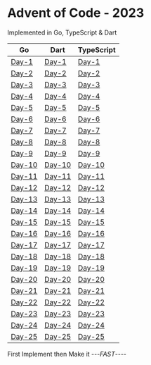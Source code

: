 # Advent of Code - 2023

Implemented in Go, TypeScript & Dart

|**Go**|**Dart**|**TypeScript**|
|------|--------|--------------|
|[Day-1](2023/Go/Day1)|[Day-1](2023/Dart/Day1)|[Day-1](2023/TypeScript/Day1)|
|[Day-2](2023/Go/Day2)|[Day-2](2023/Dart/Day2)|[Day-2](2023/TypeScript/Day2)|
|[Day-3](2023/Go/Day3)|[Day-3](2023/Dart/Day3)|[Day-3](2023/TypeScript/Day3)|
|[Day-4](2023/Go/Day4)|[Day-4](2023/Dart/Day4)|[Day-4](2023/TypeScript/Day4)|
|[Day-5](2023/Go/Day5)|[Day-5](2023/Dart/Day5)|[Day-5](2023/TypeScript/Day5)|
|[Day-6](2023/Go/Day6)|[Day-6](2023/Dart/Day6)|[Day-6](2023/TypeScript/Day6)|
|[Day-7](2023/Go/Day7)|[Day-7](2023/Dart/Day7)|[Day-7](2023/TypeScript/Day7)|
|[Day-8](2023/Go/Day8)|[Day-8](2023/Dart/Day8)|[Day-8](2023/TypeScript/Day8)|
|[Day-9](2023/Go/Day9)|[Day-9](2023/Dart/Day9)|[Day-9](2023/TypeScript/Day9)|
|[Day-10](2023/Go/Day10)|[Day-10](2023/Dart/Day10)|[Day-10](2023/TypeScript/Day10)|
|[Day-11](2023/Go/Day11)|[Day-11](2023/Dart/Day11)|[Day-11](2023/TypeScript/Day11)|
|[Day-12](2023/Go/Day12)|[Day-12](2023/Dart/Day12)|[Day-12](2023/TypeScript/Day12)|
|[Day-13](2023/Go/Day13)|[Day-13](2023/Dart/Day13)|[Day-13](2023/TypeScript/Day13)|
|[Day-14](2023/Go/Day14)|[Day-14](2023/Dart/Day14)|[Day-14](2023/TypeScript/Day14)|
|[Day-15](2023/Go/Day15)|[Day-15](2023/Dart/Day15)|[Day-15](2023/TypeScript/Day15)|
|[Day-16](2023/Go/Day16)|[Day-16](2023/Dart/Day16)|[Day-16](2023/TypeScript/Day16)|
|[Day-17](2023/Go/Day17)|[Day-17](2023/Dart/Day17)|[Day-17](2023/TypeScript/Day17)|
|[Day-18](2023/Go/Day18)|[Day-18](2023/Dart/Day18)|[Day-18](2023/TypeScript/Day18)|
|[Day-19](2023/Go/Day19)|[Day-19](2023/Dart/Day19)|[Day-19](2023/TypeScript/Day19)|
|[Day-20](2023/Go/Day20)|[Day-20](2023/Dart/Day20)|[Day-20](2023/TypeScript/Day20)|
|[Day-21](2023/Go/Day21)|[Day-21](2023/Dart/Day21)|[Day-21](2023/TypeScript/Day21)|
|[Day-22](2023/Go/Day22)|[Day-22](2023/Dart/Day22)|[Day-22](2023/TypeScript/Day22)|
|[Day-23](2023/Go/Day23)|[Day-23](2023/Dart/Day23)|[Day-23](2023/TypeScript/Day23)|
|[Day-24](2023/Go/Day24)|[Day-24](2023/Dart/Day24)|[Day-24](2023/TypeScript/Day24)|
|[Day-25](2023/Go/Day25)|[Day-25](2023/Dart/Day25)|[Day-25](2023/TypeScript/Day25)|

First Implement then Make it ---*FAST*----
